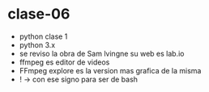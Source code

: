 # clase-06

* python clase 1 
* python 3.x
* se reviso la obra de Sam lvingne su web es lab.io 
* ffmpeg es editor de videos 
* FFmpeg explore es la version mas grafica de la misma
* ! -> con ese signo para ser de bash
